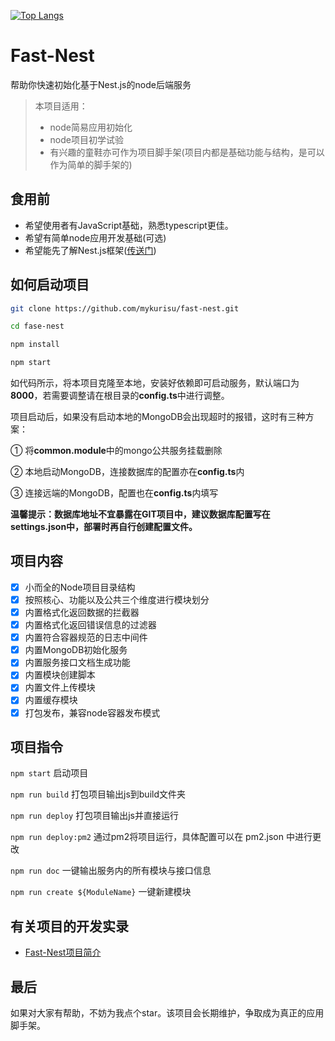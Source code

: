 [![Top Langs](https://github-readme-stats.vercel.app/api/top-langs/?username=mykurisu)](https://github.com/mykurisu/fast-nest)

#   Fast-Nest

帮助你快速初始化基于Nest.js的node后端服务

>   本项目适用：
>   -   node简易应用初始化
>   -   node项目初学试验
>   -   有兴趣的童鞋亦可作为项目脚手架(项目内都是基础功能与结构，是可以作为简单的脚手架的)

##  食用前

-   希望使用者有JavaScript基础，熟悉typescript更佳。
-   希望有简单node应用开发基础(可选)
-   希望能先了解Nest.js框架([传送门](https://github.com/nestjs/nest))

##  如何启动项目


```bash
git clone https://github.com/mykurisu/fast-nest.git

cd fase-nest

npm install

npm start
```

如代码所示，将本项目克隆至本地，安装好依赖即可启动服务，默认端口为**8000**，若需要调整请在根目录的**config.ts**中进行调整。

项目启动后，如果没有启动本地的MongoDB会出现超时的报错，这时有三种方案：

①   将**common.module**中的mongo公共服务挂载删除

②   本地启动MongoDB，连接数据库的配置亦在**config.ts**内

③   连接远端的MongoDB，配置也在**config.ts**内填写

**温馨提示：数据库地址不宜暴露在GIT项目中，建议数据库配置写在settings.json中，部署时再自行创建配置文件。**

##  项目内容

-   [x] 小而全的Node项目目录结构
-   [x] 按照核心、功能以及公共三个维度进行模块划分
-   [x] 内置格式化返回数据的拦截器
-   [x] 内置格式化返回错误信息的过滤器
-   [x] 内置符合容器规范的日志中间件
-   [x] 内置MongoDB初始化服务
-   [x] 内置服务接口文档生成功能
-   [x] 内置模块创建脚本
-   [x] 内置文件上传模块
-   [x] 内置缓存模块
-   [x] 打包发布，兼容node容器发布模式

##  项目指令

`npm start` 启动项目

`npm run build` 打包项目输出js到build文件夹

`npm run deploy` 打包项目输出js并直接运行

`npm run deploy:pm2` 通过pm2将项目运行，具体配置可以在 pm2.json 中进行更改

`npm run doc` 一键输出服务内的所有模块与接口信息

`npm run create ${ModuleName}` 一键新建模块

##  有关项目的开发实录

-   [Fast-Nest项目简介](https://juejin.im/post/5dda8ea96fb9a07a7f355f43)

##  最后

如果对大家有帮助，不妨为我点个star。该项目会长期维护，争取成为真正的应用脚手架。
